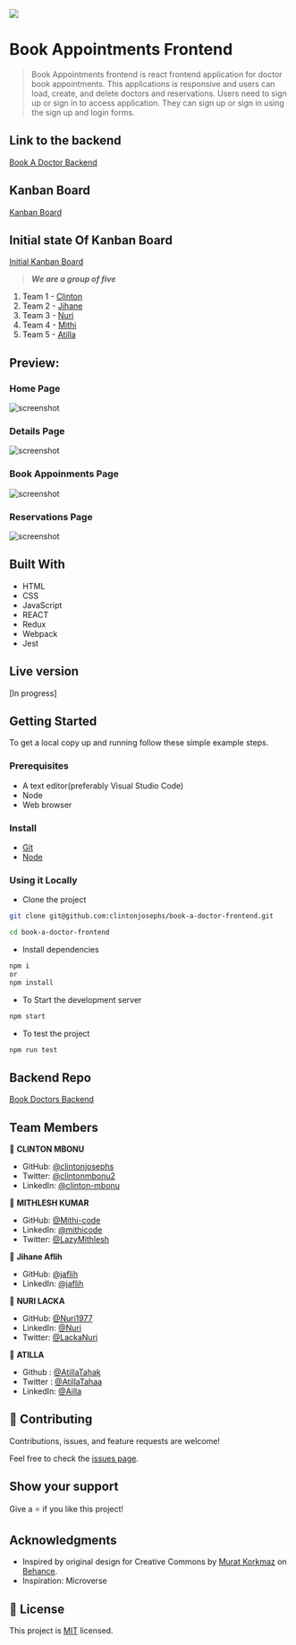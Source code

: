 ![](https://img.shields.io/badge/goldensquad-brown)

# Book Appointments Frontend

> Book Appointments frontend is react frontend application for doctor book appointments. This applications is responsive and users can load, create, and delete doctors and reservations. Users need to sign up or sign in to access application. They can sign up or sign in using the sign up and login forms.

## Link to the backend

[Book A Doctor Backend](https://github.com/clintonjosephs/book-a-doctor-frontend)

## Kanban Board
[Kanban Board](https://github.com/clintonjosephs/book-a-doctor-backend/projects/1)

## Initial state Of Kanban Board
[Initial Kanban Board](https://github.com/clintonjosephs/book-a-doctor-backend/issues/15)

> ***We are a group of five***
1. Team 1 - [Clinton](https://github.com/clintonjosephs)
2. Team 2 - [Jihane](https://github.com/jaflih)
3. Team 3 - [Nuri](https://github.com/Nuri1977)
4. Team 4 - [Mithi](https://github.com/Mithi-code)
5. Team 5 - [Atilla](https://github.com/AtillaTahak)

## Preview:

### Home Page

![screenshot](./src/assets/images/home.png)

### Details Page

![screenshot](./src/assets/images/details.png)

### Book Appoinments Page

![screenshot](./src/assets/images/bookAppionment.png)

### Reservations Page

![screenshot](./src/assets/images/reservations.png)

## Built With

- HTML
- CSS
- JavaScript
- REACT
- Redux
- Webpack
- Jest

## Live version

[In progress]

## Getting Started

To get a local copy up and running follow these simple example steps.

### Prerequisites
- A text editor(preferably Visual Studio Code)
- Node
- Web browser

### Install
- [Git](https://git-scm.com/downloads)
- [Node](https://nodejs.org/en/download/)

### Using it Locally

- Clone the project

```bash 
git clone git@github.com:clintonjosephs/book-a-doctor-frontend.git

cd book-a-doctor-frontend
```

- Install dependencies

```bash
npm i 
or
npm install
```
- To Start the development server
```bash
npm start
```

- To test the project
```bash
npm run test
```


## Backend Repo

[Book Doctors Backend](https://github.com/clintonjosephs/book-a-doctor-backend.git)


## Team Members

👤 **CLINTON MBONU**

- GitHub: [@clintonjosephs](https://github.com/clintonjosephs)
- Twitter: [@clintonmbonu2](https://twitter.com/clintonmbonu2)
- LinkedIn: [@clinton-mbonu](https://www.linkedin.com/in/clinton-mbonu/)

👤 **MITHLESH KUMAR**

- GitHub: [@Mithi-code](https://github.com/Mithi-code)
- LinkedIn: [@mithicode](https://www.linkedin.com/in/mithicode/)
- Twitter: [@LazyMithlesh](https://twitter.com/LazyMithlesh)

👤 **Jihane Aflih**

- GitHub: [@jaflih](https://github.com/jaflih)
- LinkedIn: [@jaflih](https://www.linkedin.com/in/jaflih/)

👤 **NURI LACKA**

- GitHub: [@Nuri1977](https://github.com/Nuri1977)
- LinkedIn: [@Nuri](https://www.linkedin.com/in/nuri-lacka-7141b01ba/)
- Twitter: [@LackaNuri](https://twitter.com/LackaNuri)

👤 **ATILLA**

- Github : [@AtillaTahak](https://github.com/AtillaTahak)
- Twitter : [@AtillaTahaa](https://twitter.com/AtillaTahaa)
- LinkedIn: [@Ailla](https://www.linkedin.com/in/atilla-taha-k%C3%B6rd%C3%BC%C4%9F%C3%BCm-a93702186/)

## 🤝 Contributing

Contributions, issues, and feature requests are welcome!

Feel free to check the [issues page](https://github.com/clintonjosephs/book-a-doctor-frontend/issues).

## Show your support

Give a ⭐️ if you like this project!

## Acknowledgments

- Inspired by original design for Creative Commons by [Murat Korkmaz](https://www.behance.net/muratk) on [Behance](https://www.behance.net/gallery/26425031/Vespa-Responsive-Redesign).
- Inspiration: Microverse

## 📝 License

This project is [MIT](./LICENSE.md) licensed.
